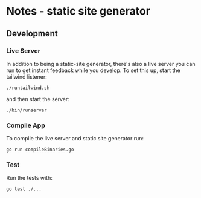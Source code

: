 # Notes - static site generator

## Development

### Live Server

In addition to being a static-site generator, there's also a live
server you can run to get instant feedback while you develop. To set
this up, start the tailwind listener:

```
./runtailwind.sh
```

and then start the server:

```
./bin/runserver
```

### Compile App

To compile the live server and static site generator run:

```
go run compileBinaries.go
```

### Test

Run the tests with:

```
go test ./...
```
